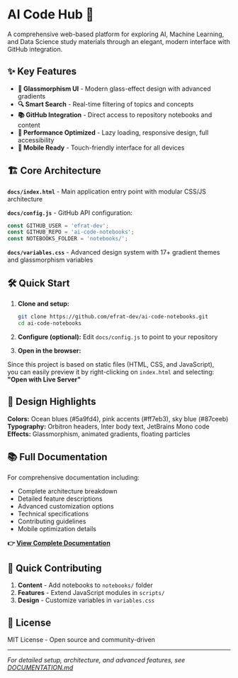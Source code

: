 # AI Code Hub 🧠

A comprehensive web-based platform for exploring AI, Machine Learning, and Data Science study materials through an elegant, modern interface with GitHub integration.

## ✨ Key Features

- **🎨 Glassmorphism UI** - Modern glass-effect design with advanced gradients
- **🔍 Smart Search** - Real-time filtering of topics and concepts  
- **📚 GitHub Integration** - Direct access to repository notebooks and content
- **🚀 Performance Optimized** - Lazy loading, responsive design, full accessibility
- **📱 Mobile Ready** - Touch-friendly interface for all devices

## 🏗️ Core Architecture

**`docs/index.html`** - Main application entry point with modular CSS/JS architecture

**`docs/config.js`** - GitHub API configuration:
```javascript
const GITHUB_USER = 'efrat-dev';
const GITHUB_REPO = 'ai-code-notebooks';
const NOTEBOOKS_FOLDER = 'notebooks/';
```

**`docs/variables.css`** - Advanced design system with 17+ gradient themes and glassmorphism variables

## 🛠️ Quick Start

1. **Clone and setup:**
   ```bash
   git clone https://github.com/efrat-dev/ai-code-notebooks.git
   cd ai-code-notebooks
   ```

2. **Configure (optional):**
   Edit `docs/config.js` to point to your repository

3. **Open in the browser:**

Since this project is based on static files (HTML, CSS, and JavaScript),  
you can easily preview it by right-clicking on `index.html` and selecting: **"Open with Live Server"** 

## 🎨 Design Highlights

**Colors:** Ocean blues (#5a9fd4), pink accents (#ff7eb3), sky blue (#87ceeb)  
**Typography:** Orbitron headers, Inter body text, JetBrains Mono code  
**Effects:** Glassmorphism, animated gradients, floating particles

## 📚 Full Documentation

For comprehensive documentation including:
- Complete architecture breakdown
- Detailed feature descriptions  
- Advanced customization options
- Technical specifications
- Contributing guidelines
- Mobile optimization details

**👉 [View Complete Documentation](./DOCUMENTATION.md)**

## 🤝 Quick Contributing

1. **Content** - Add notebooks to `notebooks/` folder
2. **Features** - Extend JavaScript modules in `scripts/`
3. **Design** - Customize variables in `variables.css`

## 📄 License

MIT License - Open source and community-driven

---

*For detailed setup, architecture, and advanced features, see [DOCUMENTATION.md](DOCUMENTATION.md)*
